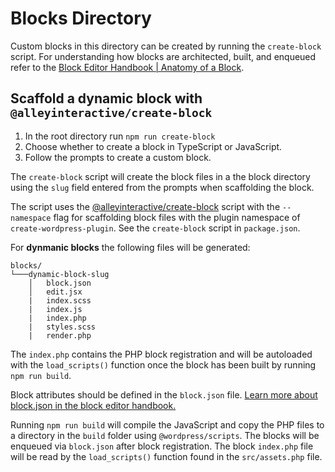 # Blocks Directory

Custom blocks in this directory can be created by running the `create-block` script. For understanding how blocks are architected, built, and enqueued refer to the [Block Editor Handbook | Anatomy of a Block](https://developer.wordpress.org/block-editor/getting-started/create-block/block-anatomy/).

## Scaffold a dynamic block with `@alleyinteractive/create-block`

1. In the root directory run `npm run create-block`
2. Choose whether to create a block in TypeScript or JavaScript.
3. Follow the prompts to create a custom block.

The `create-block` script will create the block files in a the block directory using the `slug` field entered from the prompts when scaffolding the block.

The script uses the [@alleyinteractive/create-block](https://github.com/alleyinteractive/alley-scripts/tree/main/packages/create-block) script with the `--namespace` flag for scaffolding block files with the plugin namespace of `create-wordpress-plugin`. See the `create-block` script in `package.json`.

For **dynmanic blocks** the following files will be generated:

```
blocks/
└───dynamic-block-slug
    │   block.json
    │   edit.jsx
    |   index.scss
    |   index.js
    |   index.php
    |   styles.scss
    |   render.php
```

The `index.php` contains the PHP block registration and will be autoloaded with the `load_scripts()` function once the block has been built by running `npm run build`.

Block attributes should be defined in the `block.json` file. [Learn more about block.json in the block editor handbook.](https://developer.wordpress.org/block-editor/reference-guides/block-api/block-metadata/)

Running `npm run build` will compile the JavaScript and copy the PHP files to a directory in the `build` folder using `@wordpress/scripts`. The blocks will be enqueued via `block.json` after block registration. The block `index.php` file will be read by the `load_scripts()` function found in the `src/assets.php` file.
